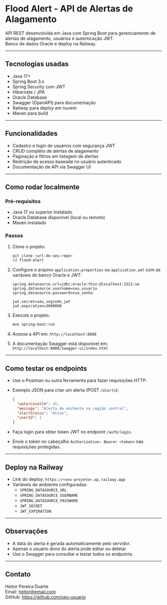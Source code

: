 
# Flood Alert - API de Alertas de Alagamento

API REST desenvolvida em Java com Spring Boot para gerenciamento de alertas de alagamento, usuários e autenticação JWT.  
Banco de dados Oracle e deploy na Railway.

---

## Tecnologias usadas

- Java 17+
- Spring Boot 3.x
- Spring Security com JWT
- Hibernate / JPA
- Oracle Database
- Swagger (OpenAPI) para documentação
- Railway para deploy em nuvem
- Maven para build

---

## Funcionalidades

- Cadastro e login de usuários com segurança JWT
- CRUD completo de alertas de alagamento
- Paginação e filtros em listagem de alertas
- Restrição de acesso baseada no usuário autenticado
- Documentação de API via Swagger UI

---

## Como rodar localmente

### Pré-requisitos

- Java 17 ou superior instalado
- Oracle Database disponível (local ou remoto)
- Maven instalado

### Passos

1. Clone o projeto:
   ```bash
   git clone <url-do-seu-repo>
   cd flood-alert
   ```

2. Configure o arquivo `application.properties` ou `application.yml` com as variáveis do banco Oracle e JWT:
   ```properties
   spring.datasource.url=jdbc:oracle:thin:@localhost:1521:xe
   spring.datasource.username=seu_usuario
   spring.datasource.password=sua_senha

   jwt.secret=seu_segredo_jwt
   jwt.expiration=3600000
   ```

3. Execute o projeto:
   ```bash
   mvn spring-boot:run
   ```

4. Acesse a API em: `http://localhost:8080`

5. A documentação Swagger está disponível em:  
   `http://localhost:8080/swagger-ui/index.html`

---

## Como testar os endpoints

- Use o Postman ou outra ferramenta para fazer requisições HTTP.
- Exemplo JSON para criar um alerta (POST `/alerts`):
  ```json
  {
    "waterLevelCm": 45,
    "message": "Alerta de enchente na região central",
    "alertStatus": "Ativo",
    "userId": 1
  }
  ```

- Faça login para obter token JWT no endpoint `/auth/login`.
- Envie o token no cabeçalho `Authorization: Bearer <token>` nas requisições protegidas.

---

## Deploy na Railway

- Link do deploy: `https://<seu-projeto>.up.railway.app`
- Variáveis de ambiente configuradas:
  - `SPRING_DATASOURCE_URL`
  - `SPRING_DATASOURCE_USERNAME`
  - `SPRING_DATASOURCE_PASSWORD`
  - `JWT_SECRET`
  - `JWT_EXPIRATION`

---

## Observações

- A data do alerta é gerada automaticamente pelo servidor.
- Apenas o usuário dono do alerta pode editar ou deletar.
- Use o Swagger para consultar e testar todos os endpoints.

---

## Contato

Heitor Pereira Duarte  
Email: heitor@email.com  
GitHub: https://github.com/seu-usuario

